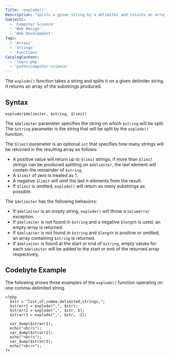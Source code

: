 ```yaml
---
Title: 'explode()'
Description: 'Splits a given string by a delimiter and returns an array of the substrings produced.'
Subjects:
  - 'Computer Science'
  - 'Web Design'
  - 'Web Development'
Tags:
  - 'Arrays'
  - 'Strings'
  - 'Functions'
CatalogContent:
  - 'learn-php'
  - 'paths/computer-science'
---
```


The `explode()` function takes a string and splits it on a given delimiter string. It returns an array of the substrings produced.

## Syntax

```pseudo
explode($delimiter, $string, $limit)
```

The `$delimiter` parameter specifies the string on which `$string` will be split.
The `$string` parameter is the string that will be split by the `explode()` function.

The `$limit` parameter is an optional `int` that specifies how many strings will be returned in the resulting array as follows:

- A positive value will return up to `$limit` strings, if more than `$limit` strings can be produced splitting on `$delimiter`, the last element will contain the remainder of `$string`.
- A `$limit` of zero is treated as 1.
- A negative `$limit` will omit the last n elements from the result.
- If `$limit` is omitted, `explode()` will return as many substrings as possible.

The `$delimiter` has the following behaviors:

- If `$delimiter` is an empty string, `explode()` will throw a `ValueError` exception.
- If `$delimiter` is not found in `$string` and a negative `$length` is used, an empty array is returned.
- If `$delimiter` is not found in `$string` and `$length` is positive or omitted, an array containing `$string` is returned.
- If `$delimiter` is found at the start or end of `$string`, empty values for each `$delimiter` will be added to the start or end of the returned array respectively.

## Codebyte Example

The following shows three examples of the `explode()` function operating on one comma-delimited string.

```codebyte/php
<?php
  $str = "list,of,comma,delimited,strings,";
  $strarr1 = explode(",", $str);
  $strarr2 = explode(",", $str, 5);
  $strarr3 = explode(",", $str, -2);

  var_dump($strarr1);
  echo("<br/>");
  var_dump($strarr2);
  echo("<br/>");
  var_dump($strarr3);
  echo("<br/>");
?>
```
